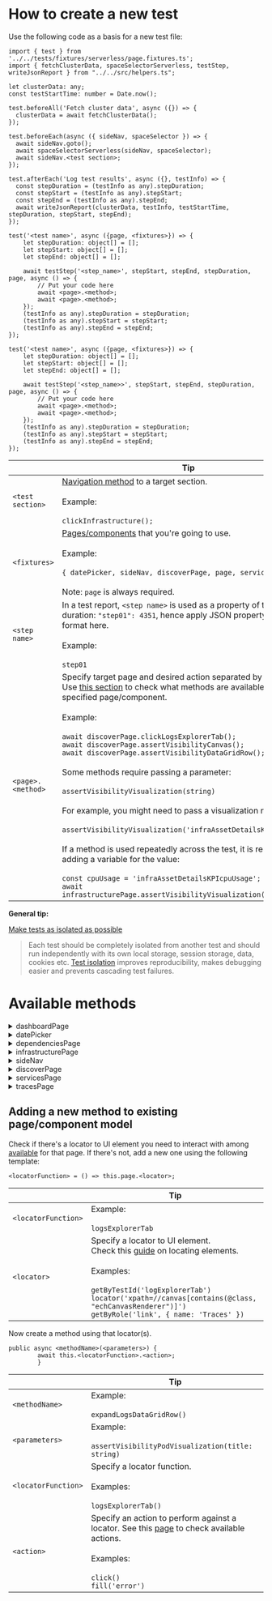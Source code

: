 # How to create a new test

Use the following code as a basis for a new test file:
```
import { test } from '../../tests/fixtures/serverless/page.fixtures.ts';
import { fetchClusterData, spaceSelectorServerless, testStep, writeJsonReport } from "../../src/helpers.ts";

let clusterData: any;
const testStartTime: number = Date.now();

test.beforeAll('Fetch cluster data', async ({}) => {
  clusterData = await fetchClusterData();
});

test.beforeEach(async ({ sideNav, spaceSelector }) => {
  await sideNav.goto();
  await spaceSelectorServerless(sideNav, spaceSelector);
  await sideNav.<test section>;
});

test.afterEach('Log test results', async ({}, testInfo) => {
  const stepDuration = (testInfo as any).stepDuration;
  const stepStart = (testInfo as any).stepStart;
  const stepEnd = (testInfo as any).stepEnd;
  await writeJsonReport(clusterData, testInfo, testStartTime, stepDuration, stepStart, stepEnd);
});

test('<test name>', async ({page, <fixtures>}) => { 
    let stepDuration: object[] = [];
    let stepStart: object[] = [];
    let stepEnd: object[] = [];

    await testStep('<step_name>', stepStart, stepEnd, stepDuration, page, async () => {
        // Put your code here
        await <page>.<method>;
        await <page>.<method>;
    });
    (testInfo as any).stepDuration = stepDuration;
    (testInfo as any).stepStart = stepStart;
    (testInfo as any).stepEnd = stepEnd;
});

test('<test name>', async ({page, <fixtures>}) => {
    let stepDuration: object[] = [];
    let stepStart: object[] = [];
    let stepEnd: object[] = [];

    await testStep('<step_name>>', stepStart, stepEnd, stepDuration, page, async () => {
        // Put your code here
        await <page>.<method>;
        await <page>.<method>;
    });
    (testInfo as any).stepDuration = stepDuration;
    (testInfo as any).stepStart = stepStart;
    (testInfo as any).stepEnd = stepEnd;
});
```
|   | Tip |
| ------------- | ------------- |
| `<test section>`  | [Navigation method](https://github.com/elastic/oblt-playwright/blob/main/docs/guidelines.md#landingpage) to a target section.<br><br>Example:<br><br>`clickInfrastructure();`  |
| `<fixtures>`  | [Pages/components](https://github.com/elastic/oblt-playwright/blob/main/docs/guidelines.md#available-methods) that you're going to use.<br><br>Example:<br><br>`{ datePicker, sideNav, discoverPage, page, servicesPage }`<br><br>Note: `page` is always required.  |
| `<step name>`  | In a test report, `<step name>` is used as a property of the step duration: `"step01": 4351`, hence apply JSON property name format here.<br><br>Example:<br><br>`step01` |
| `<page>.<method>` | Specify target page and desired action separated by a dot.<br>Use [this section](https://github.com/elastic/oblt-playwright/blob/main/docs/guidelines.md#available-methods) to check what methods are available for the specified page/component.<br><br>Example:<br><br>`await discoverPage.clickLogsExplorerTab();`<br>`await discoverPage.assertVisibilityCanvas();`<br>`await discoverPage.assertVisibilityDataGridRow();`<br><br>Some methods require passing a parameter:<br><br>`assertVisibilityVisualization(string)`<br><br>For example, you might need to pass a visualization name:<br><br>`assertVisibilityVisualization('infraAssetDetailsKPIcpuUsage')`<br><br>If a method is used repeatedly across the test, it is recommended adding a variable for the value:<br><br>`const cpuUsage = 'infraAssetDetailsKPIcpuUsage';`<br>`await infrastructurePage.assertVisibilityVisualization(cpuUsage);` |

**General tip:**

[Make tests as isolated as possible](https://playwright.dev/docs/best-practices#make-tests-as-isolated-as-possible)

> Each test should be completely isolated from another test and should run independently with its own local storage, session storage, data, cookies etc. [Test isolation](https://playwright.dev/docs/browser-contexts) improves reproducibility, makes debugging easier and prevents cascading test failures.

# Available methods

<details>
<summary>dashboardPage</summary>

## [dashboardPage](https://github.com/elastic/oblt-playwright/blob/main/tests/serverless/pom/pages/dashboard.page.ts)

| Actions  |
| :------------ |
| `clickOptions()` |
| `clickTags()` |
| `closeFlyout()` |
| `filterByKubernetesTag()` |
| `kubernetesVisualizationOptions(string)` |
| `logQuery()` |
| `logQueryTime(string)` |
| `logRequestTime(string)` |
| `openRequestsView()` |
| `queryToClipboard()` |

| Assertions  |
| :------------ |
| `assertVisibilityHeading()` |
| `assertVisibilityTable()` |
| `assertVisibilityVisualization(string)` |
</details>

<details>
<summary>datePicker</summary>

## [datePicker](https://github.com/elastic/oblt-playwright/blob/main/tests/serverless/pom/components/date_picker.component.ts)

| Actions  |
| :------------ |
| `clickApplyButton()` |
| `clickDatePicker()` |
| `fillTimeValue(string)` |
| `selectDate()` |
| `selectTimeUnit(string)` |

| Assertions  |
| :------------ |
| `assertVisibilityDatePicker()` |
| `assertSelectedDate()` |
</details>

<details>
<summary>dependenciesPage</summary>

## [dependenciesPage](https://github.com/elastic/oblt-playwright/blob/main/tests/serverless/pom/pages/dependencies.page.ts)

| Actions  |
| :------------ |
| `clickInvestigateButton()` |
| `clickTableRow()` |
| `clickTimelineTransaction()` |
| `clickTraceLogsButton()` |
| `openOperationsTab()` |

| Assertions  |
| :------------ |
| `assertVisibilityTable()` |
| `assertVisibilityTabPanel()` |
| `assertVisibilityTimelineTransaction()` |
</details>

<details>
<summary>infrastructurePage</summary>

## [infrastructurePage](https://github.com/elastic/oblt-playwright/blob/main/tests/serverless/pom/pages/infrastructure.page.ts)

| Actions  |
| :------------ |
| `clickDismiss()` |
| `clickNodeWaffleContainer()` |
| `clickPopoverK8sMetrics()` |
| `clickTableCell()` |
| `closeFlyout()` |
| `closeInfraAssetDetailsFlyout()` |
| `hostsVisualizationOptions(string)` |
| `logQuery()` |
| `openHostsLogs()` |
| `openRequestsView()` |
| `queryToClipboard()` |
| `searchErrors()` |
| `sortByMetricValue()` |
| `switchInventoryToPodsView()` |
| `switchToTableView()` |

| Assertions  |
| :------------ |
| `assertVisibilityPodVisualization(string)` |
| `assertVisibilityVisualization(string)` |
</details>

<details>
<summary>sideNav</summary>

## [sideNav](https://github.com/elastic/oblt-playwright/blob/main/tests/serverless/pom/pages/landing.page.ts)

| Actions  |
| :------------ |
| `clickDiscover()` |
| `clickDashboards()` |
| `clickApplications()` |
| `clickServices()` |
| `clickTraces()` |
| `clickDependencies()` |
| `clickInfrastructure()` |
| `clickInventory()` |
| `clickHosts` |
| `clickSettings()` |
| `clickManagement()` |
| `clickFleet()` |
</details>

<details>
<summary>discoverPage</summary>

## [discoverPage](https://github.com/elastic/oblt-playwright/blob/main/tests/serverless/pom/pages/logs_explorer.page.ts)

| Actions  |
| :------------ |
| `clickLogsExplorerTab()` |
| `expandLogsDataGridRow()` |
| `filterByNginxAccess()` |
| `filterLogsByError()` |

| Assertions  |
| :------------ |
| `assertVisibilityCanvas()` |
| `assertVisibilityDataGridRow()` |
| `assertVisibilityDocViewer()` |
| `assertVisibilityFlyoutLogMessage()` |
| `assertVisibilityFlyoutService()` |
</details>

<details>
<summary>servicesPage</summary>

## [servicesPage](https://github.com/elastic/oblt-playwright/blob/main/tests/serverless/pom/pages/services.page.ts)

| Actions  |
| :------------ |
| `clickInvestigate()` |
| `clickHostLogsButton()` |
| `filterByCorrelationValue()` |
| `filterByFieldValue()` |
| `openFailedTransactionCorrelationsTab()` |
| `openTransactionsTab()` |
| `selectMostImpactfulTransaction()` |
| `selectServiceOpbeansGo()` |

| Assertions  |
| :------------ |
| `assertVisibilityCorrelationButton()` |
| `assertVisibilityErrorDistributionChart()` |
| `assertVisibilityVisualization(string)` |
</details>

<details>
<summary>tracesPage</summary>

## [tracesPage](https://github.com/elastic/oblt-playwright/blob/main/tests/serverless/pom/pages/traces.page.ts)

| Actions  |
| :------------ |
| `openExplorerTab()` |
| `clickRelatedError()` |
| `filterBy(string)` |
</details>

## Adding a new method to existing page/component model

Check if there's a locator to UI element you need to interact with among [available](https://github.com/elastic/oblt-playwright/tree/main/tests/serverless/pom) for that page. If there's not, add a new one using the following template:

```
<locatorFunction> = () => this.page.<locator>;
```
|   | Tip  |
| :------------ | ------------- |
| `<locatorFunction>` | Example:<br><br>`logsExplorerTab` |
| `<locator>` | Specify a locator to UI element.<br>Check this [guide](https://playwright.dev/docs/locators) on locating elements.<br><br>Examples:<br><br>`getByTestId('logExplorerTab')`<br>`locator('xpath=//canvas[contains(@class, "echCanvasRenderer")]')`<br>`getByRole('link', { name: 'Traces' })` |

Now create a method using that locator(s).

```
public async <methodName>(<parameters>) {
        await this.<locatorFunction>.<action>;
        }
```

|   | Tip  |
| :------------ | ------------- |
| `<methodName>` | Example:<br><br>`expandLogsDataGridRow()` |
| `<parameters>` | Example:<br><br>`assertVisibilityPodVisualization(title: string)` |
| `<locatorFunction>` | Specify a locator function.<br><br>Examples:<br><br>`logsExplorerTab()` |
| `<action>` | Specify an action to perform against a locator. See this [page](https://playwright.dev/docs/input) to check available actions.<br><br>Examples:<br><br>`click()`<br>`fill('error')` |